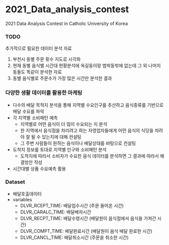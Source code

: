 # 2021_Data_analysis_contest
2021 Data Analysis Contest in Catholic University of Korea

### TODO
추가적으로 필요한 데이터 분석 자료
1. 부천시 동별 주문 횟수 지도로 시각화
2. 현재 동별 음식별 시간대 현황분석에 옥길동이랑 범박동밖에 없는데 그 외 나머지 동들도 똑같이 분석한 자료
3. 동별 음식별로 주문수가 가장 많은 시간만 분석한 결과


### 다양한 생활 데이터를 활용한 마케팅
- 다수의 배달 목적지 분석을 통해 지역별 수요인구를 추산하고 음식종류를 기반으로 배달 수요를 파악
- 각 지역별 소비패턴 예측
  - 지역별로 어떤 음식이 더 많이 수요되는 지 분석
  - 한 지역에서 음식점을 차리려고 하는 자영업자들에게 어떤 음식의 식당을 차려야 잘 될 수 있는지에 대해 컨설팅
  - 그 주변 사람들이 원하는 음식이나 배달상태를 바탕으로 컨설팅
- 도착지 정보를 토대로 지역별 인구와 소비패턴 분석
  - 도착지에 따라서 소비자가 수요한 음식 데이터를 분석하면 그 결과에 따라서 해결방안 작성
- 시간대별 상품 수요예측 활용


### Dataset
- 배달호출데이터
- variables
  - DLVR_RCEPT_TIME: 배달접수시간 (주문 들어온 시간)
  - DLVR_CARALC_TIME: 배달배차시간
  - DLVR_RECPT_TIME: 배달수령시간 (배달원이 음식점에서 음식을 가져간 시간)
  - DLVR_COMPT_TIME: 배달완료시간 (배달원이 음식 배달 완료한 시간)
  - DLVR_CANCL_TIME: 배달취소시간 (주문을 취소한 시간)

